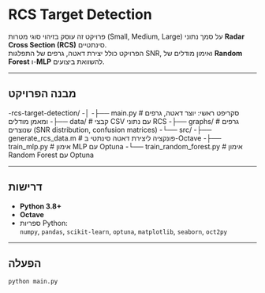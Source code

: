 # RCS Target Detection

פרויקט זה עוסק בזיהוי סוגי מטרות (Small, Medium, Large) על סמך נתוני **Radar Cross Section (RCS)** סינתטיים.  
הפרויקט כולל יצירת דאטה, גרפים של התפלגות SNR, ואימון מודלים של **Random Forest** ו-**MLP** להשוואת ביצועים.

---

## מבנה הפרויקט

-rcs-target-detection/
-│
-├── main.py # סקריפט ראשי: יוצר דאטה, גרפים ומאמן מודלים
-├── data/ # קבצי CSV עם נתוני RCS
-├── graphs/ # גרפים שנוצרים (SNR distribution, confusion matrices)
-└── src/
-├── generate_rcs_data.m # פונקציה ליצירת דאטה סינתטי ב-Octave
-├── train_mlp.py # אימון MLP עם Optuna
-└── train_random_forest.py # אימון Random Forest עם Optuna


---

## דרישות

- **Python 3.8+**  
- **Octave**  
- ספריות Python:  
  `numpy`, `pandas`, `scikit-learn`, `optuna`, `matplotlib`, `seaborn`, `oct2py`

---

## הפעלה

```bash
python main.py
